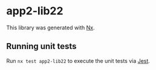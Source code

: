 # app2-lib22

This library was generated with [Nx](https://nx.dev).

## Running unit tests

Run `nx test app2-lib22` to execute the unit tests via [Jest](https://jestjs.io).
